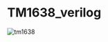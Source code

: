 # TM1638_verilog

![tm1638](https://github.com/zenek65/TM1638_verilog/assets/78788153/26051912-e1f2-4672-851d-fb1815911d94)

